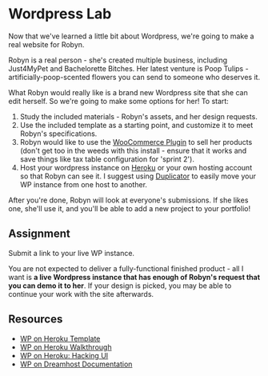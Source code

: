 # Wordpress Lab

Now that we've learned a little bit about Wordpress, we're going to make a real website for Robyn.

Robyn is a real person - she's created multiple business, including Just4MyPet and Bachelorette Bitches. Her latest venture is Poop Tulips - artificially-poop-scented flowers you can send to someone who deserves it. 


What Robyn would really like is a brand new Wordpress site that she can edit herself. So we're going to make some options for her! To start:

1. Study the included materials - Robyn's assets, and her design requests. 
1. Use the included template as a starting point, and customize it to meet Robyn's specifications.
1. Robyn would like to use the [WooCommerce Plugin](https://wordpress.org/plugins/woocommerce/) to sell her products (don't get too in the weeds with this install - ensure that it works and save things like tax table configuration for 'sprint 2').
1. Host your wordpress instance on [Heroku](https://ksylvest.com/posts/2014-05-02/deploying-wordpress-to-heroku) or your own hosting account so that Robyn can see it. I suggest using [Duplicator](https://wordpress.org/plugins/duplicator/) to easily move your WP instance from one host to another.


After you're done, Robyn will look at everyone's submissions. If she likes one, she'll use it, and you'll be able to add a new project to your portfolio!

## Assignment

Submit a link to your live WP instance. 

You are not expected to deliver a fully-functional finished product - all I want is **a live Wordpress instance that has enough of Robyn's request that you can demo it to her**. If your design is picked, you may be able to continue your work with the site afterwards.

## Resources

- [WP on Heroku Template](https://github.com/mhoofman/wordpress-heroku)
- [WP on Heroku Walkthrough](https://ksylvest.com/posts/2014-05-02/deploying-wordpress-to-heroku)
- [WP on Heroku: Hacking UI](http://hackingui.com/front-end/how-we-built-hackingui-wordpress-heroku-git/)
- [WP on Dreamhost Documentation](https://help.dreamhost.com/hc/en-us/articles/215525287-WordPress-overview)




